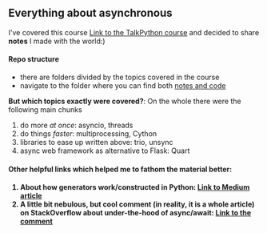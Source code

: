 <h2>Everything about asynchronous</h2>

I've covered this course [Link to the TalkPython course](https://training.talkpython.fm/courses/explore_async_python/async-in-python-with-threading-and-multiprocessing) and decided to share **notes** I made with the world:)

<h4>Repo structure</h4>

- there are folders divided by the topics covered in the course
- navigate to the folder where you can find both <ins>notes and code</ins>

**But which topics exactly were covered?**:
On the whole there were the following main chunks
1. do more <i>at once</i>: asyncio, threads
2. do things <i>faster</i>: multiprocessing, Cython
3. libraries to ease up written above: trio, unsync
4. async web framework as alternative to Flask: Quart

<h4>Other helpful links which helped me to fathom the material better:<h4>
  
  1. About how generators work/constructed in Python: [Link to Medium article](https://towardsdatascience.com/cpython-internals-how-do-generators-work-ba1c4405b4bc)
  2. A little bit nebulous, but cool comment (in reality, it is a whole article) on StackOverflow about under-the-hood of async/await: [Link to the comment](https://stackoverflow.com/a/51177895)

